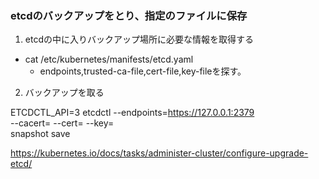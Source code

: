 ### etcdのバックアップをとり、指定のファイルに保存



1. etcdの中に入りバックアップ場所に必要な情報を取得する
  - cat /etc/kubernetes/manifests/etcd.yaml
    - endpoints,trusted-ca-file,cert-file,key-fileを探す。
2. バックアップを取る

ETCDCTL_API=3 etcdctl --endpoints=https://127.0.0.1:2379 \
  --cacert=<trusted-ca-file> --cert=<cert-file> --key=<key-file> \
  snapshot save <backup-file-location>


https://kubernetes.io/docs/tasks/administer-cluster/configure-upgrade-etcd/
